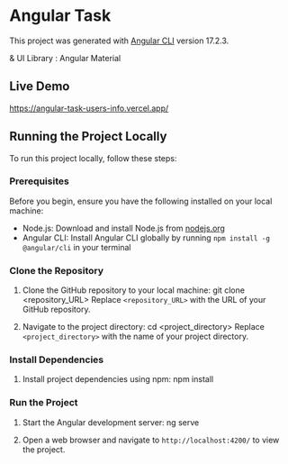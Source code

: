 # Angular Task

This project was generated with [Angular CLI](https://github.com/angular/angular-cli) version 17.2.3.

& UI Library : Angular Material

## Live Demo
https://angular-task-users-info.vercel.app/

## Running the Project Locally

To run this project locally, follow these steps:

### Prerequisites

Before you begin, ensure you have the following installed on your local machine:

- Node.js: Download and install Node.js from [nodejs.org](https://nodejs.org/)
- Angular CLI: Install Angular CLI globally by running `npm install -g @angular/cli` in your terminal

### Clone the Repository

1. Clone the GitHub repository to your local machine:
git clone <repository_URL>
Replace `<repository_URL>` with the URL of your GitHub repository.

2. Navigate to the project directory:
cd <project_directory>
Replace `<project_directory>` with the name of your project directory.

### Install Dependencies

1. Install project dependencies using npm:
npm install


### Run the Project

1. Start the Angular development server:
ng serve

2. Open a web browser and navigate to `http://localhost:4200/` to view the project.
